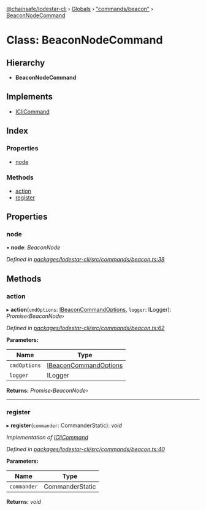 [@chainsafe/lodestar-cli](../README.md) › [Globals](../globals.md) › ["commands/beacon"](../modules/_commands_beacon_.md) › [BeaconNodeCommand](_commands_beacon_.beaconnodecommand.md)

# Class: BeaconNodeCommand

## Hierarchy

* **BeaconNodeCommand**

## Implements

* [ICliCommand](../interfaces/_commands_interface_.iclicommand.md)

## Index

### Properties

* [node](_commands_beacon_.beaconnodecommand.md#node)

### Methods

* [action](_commands_beacon_.beaconnodecommand.md#action)
* [register](_commands_beacon_.beaconnodecommand.md#register)

## Properties

###  node

• **node**: *BeaconNode*

*Defined in [packages/lodestar-cli/src/commands/beacon.ts:38](https://github.com/ChainSafe/lodestar/blob/2084b4ac7/packages/lodestar-cli/src/commands/beacon.ts#L38)*

## Methods

###  action

▸ **action**(`cmdOptions`: [IBeaconCommandOptions](../interfaces/_commands_beacon_.ibeaconcommandoptions.md), `logger`: ILogger): *Promise‹BeaconNode›*

*Defined in [packages/lodestar-cli/src/commands/beacon.ts:62](https://github.com/ChainSafe/lodestar/blob/2084b4ac7/packages/lodestar-cli/src/commands/beacon.ts#L62)*

**Parameters:**

Name | Type |
------ | ------ |
`cmdOptions` | [IBeaconCommandOptions](../interfaces/_commands_beacon_.ibeaconcommandoptions.md) |
`logger` | ILogger |

**Returns:** *Promise‹BeaconNode›*

___

###  register

▸ **register**(`commander`: CommanderStatic): *void*

*Implementation of [ICliCommand](../interfaces/_commands_interface_.iclicommand.md)*

*Defined in [packages/lodestar-cli/src/commands/beacon.ts:40](https://github.com/ChainSafe/lodestar/blob/2084b4ac7/packages/lodestar-cli/src/commands/beacon.ts#L40)*

**Parameters:**

Name | Type |
------ | ------ |
`commander` | CommanderStatic |

**Returns:** *void*
